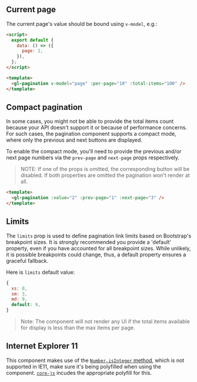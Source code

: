 ## Current page

The current page's value should be bound using `v-model`, e.g.:

```html
<script>
  export default {
    data: () => ({
      page: 2,
    }),
  };
</script>

<template>
  <gl-pagination v-model="page" :per-page="10" :total-items="100" />
</template>
```

## Compact pagination

In some cases, you might not be able to provide the total items count because your API doesn't
support it or because of performance concerns. For such cases, the pagination component supports a
compact mode, where only the previous and next buttons are displayed.

To enable the compact mode, you'll need to provide the previous and/or next page numbers via the
`prev-page` and `next-page` props respectively.

> NOTE: If one of the props is omitted, the corresponding button will be disabled. If both
> properties are omitted the pagination won't render at all.

```html
<template>
  <gl-pagination :value="2" :prev-page="1" :next-page="3" />
</template>
```

## Limits

The `limits` prop is used to define pagination link limits based on Bootstrap's breakpoint sizes.
It is strongly recommended you provide a 'default' property, even if you have accounted for all
breakpoint sizes. While unlikely, it is possible breakpoints could change, thus, a default property
ensures a graceful fallback.

Here is `limits` default value:

```js
{
  xs: 0,
  sm: 3,
  md: 9,
  default: 9,
}
```

> Note: The component will not render any UI if the total items available for display is less than
> the max items per page.

## Internet Explorer 11

This component makes use of the
[`Number.isInteger` method](https://developer.mozilla.org/en-US/docs/Web/JavaScript/Reference/Global_Objects/Number/isInteger),
which is not supported in IE11, make sure it's being polyfilled when using the component.
[`core-js`](https://github.com/zloirock/core-js) incudes the appropriate polyfill for this.
